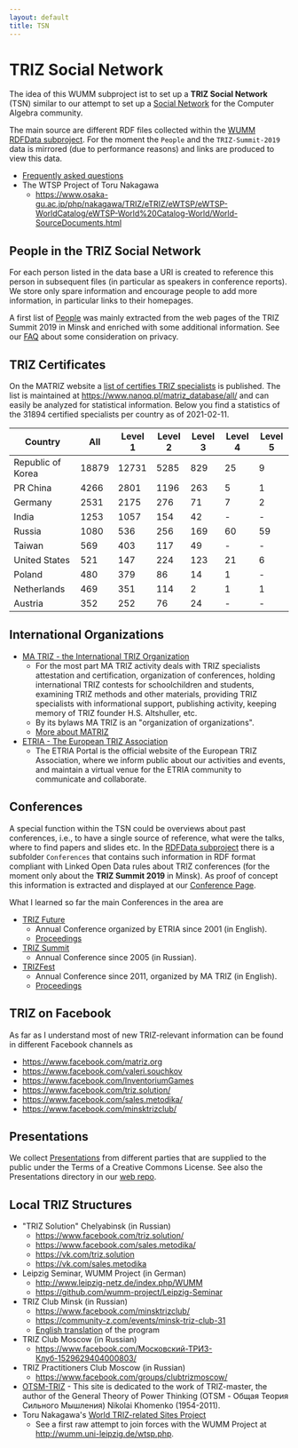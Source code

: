 ```yaml
---
layout: default
title: TSN
---
```


# TRIZ Social Network

The idea of this WUMM subproject ist to set up a **TRIZ Social Network** (TSN)
similar to our attempt to set up a [Social
Network](https://symbolicdata.github.io/CASN) for the Computer Algebra
community.

The main source are different RDF files collected within the [WUMM RDFData
subproject](https://github.com/wumm-project/RDFData).  For the moment the
`People` and the `TRIZ-Summit-2019` data is mirrored (due to performance
reasons) and links are produced to view this data. 

* [Frequently asked questions](TSN-QA "wikilink")
* The WTSP Project of Toru Nakagawa
  * <https://www.osaka-gu.ac.jp/php/nakagawa/TRIZ/eTRIZ/eWTSP/eWTSP-WorldCatalog/eWTSP-World%20Catalog-World/World-SourceDocuments.html>

## People in the TRIZ Social Network

For each person listed in the data base a URI is created to reference this
person in subsequent files (in particular as speakers in conference reports).
We store only spare information and encourage people to add more information,
in particular links to their homepages.

A first list of [People](http://wumm.uni-leipzig.de/people.php) was mainly
extracted from the web pages of the TRIZ Summit 2019 in Minsk and enriched
with some additional information. See our [FAQ](TSN-FAQ "wikilink") about some
consideration on privacy.

## TRIZ Certificates

On the MATRIZ website a [list of certifies TRIZ
specialists](https://matriz.org/matriz-offices/council-on-expertise-and-methodology-cem/certification/lists-of-certified-triz-specialists/)
is published.  The list is maintained at
<https://www.nanoq.pl/matriz_database/all/> and can easily be analyzed for
statistical information.  Below you find a statistics of the 31894 certified
specialists per country as of 2021-02-11.

<table class="table table-striped">
<thead>
<tr><th> Country </th><th> All </th><th> Level 1 </th><th> Level 2 </th><th>
Level 3 </th><th> Level 4 </th><th> Level 5 </th></tr>
</thead>
<tbody>
<tr><td> Republic of Korea </td><td> 18879 </td><td> 12731 </td><td> 5285
</td><td> 829 </td><td> 25 </td><td> 9 </td></tr>

<tr><td> PR China </td><td> 4266 </td><td> 2801 </td><td> 1196 </td><td> 263
</td><td> 5 </td><td> 1 </td></tr>

<tr><td> Germany </td><td> 2531 </td><td> 2175 </td><td> 276 </td><td> 71
</td><td> 7 </td><td> 2 </td></tr>

<tr><td> India </td><td> 1253 </td><td> 1057 </td><td> 154 </td><td> 42
</td><td> - </td><td> - </td></tr>

<tr><td> Russia </td><td> 1080 </td><td> 536 </td><td> 256 </td><td> 169
</td><td> 60 </td><td> 59 </td></tr>

<tr><td> Taiwan </td><td> 569 </td><td> 403 </td><td> 117 </td><td> 49
</td><td> - </td><td> - </td></tr>

<tr><td> United States </td><td> 521 </td><td> 147 </td><td> 224 </td><td> 123
</td><td> 21 </td><td> 6 </td></tr>

<tr><td> Poland </td><td> 480 </td><td> 379 </td><td> 86 </td><td> 14
</td><td> 1 </td><td> - </td></tr>

<tr><td> Netherlands </td><td> 469 </td><td> 351 </td><td> 114 </td><td> 2
</td><td> 1 </td><td> 1 </td></tr>

<tr><td> Austria </td><td> 352 </td><td> 252 </td><td> 76 </td><td> 24
</td><td> - </td><td> - </td></tr>
</tbody>
</table>

## International Organizations

* [MA TRIZ - the International TRIZ Organization](https://matriz.org/)
  * For the most part MA TRIZ activity deals with TRIZ specialists attestation
    and certification, organization of conferences, holding international TRIZ
    contests for schoolchildren and students, examining TRIZ methods and other
    materials, providing TRIZ specialists with informational support,
    publishing activity, keeping memory of TRIZ founder H.S. Altshuller, etc.
  * By its bylaws MA TRIZ is an "organization of organizations".
  * [More about MATRIZ](https://matriz.org/about-matriz/)
* [ETRIA - The European TRIZ Association](http://etria.eu/portal/)
  * The ETRIA Portal is the official website of the European TRIZ Association,
    where we inform public about our activities and events, and maintain a
    virtual venue for the ETRIA community to communicate and collaborate.

## Conferences

A special function within the TSN could be overviews about past conferences,
i.e., to have a single source of reference, what were the talks, where to find
papers and slides etc. In the [RDFData
subproject](https://github.com/wumm-project/RDFData) there is a subfolder
`Conferences` that contains such information in RDF format compliant with
Linked Open Data rules about TRIZ conferences (for the moment only about the
**TRIZ Summit 2019** in Minsk).  As proof of concept this information is
extracted and displayed at our [Conference
Page](http://wumm.uni-leipzig.de/conferences.php).

What I learned so far the main Conferences in the area are

* [TRIZ Future](http://etria.eu/portal/index.php/past-etria-conferences-mainmenu-67)
  - Annual Conference organized by ETRIA since 2001 (in English).
  - [Proceedings](http://etria.eu/portal/index.php/conference-papers-and-proceedings)
* [TRIZ Summit](http://triz-summit.ru/confer/)
  - Annual Conference since 2005 (in Russian).
* [TRIZFest](https://matriz.org)
  - Annual Conference since 2011, organized by MA TRIZ (in English).
  - [Proceedings](https://matriz.org/trizfest-proceedings/)

## TRIZ on Facebook

As far as I understand most of new TRIZ-relevant information can be found in
different Facebook channels as 
* <https://www.facebook.com/matriz.org>
* <https://www.facebook.com/valeri.souchkov>
* <https://www.facebook.com/InventoriumGames>
* <https://www.facebook.com/triz.solution/>
* <https://www.facebook.com/sales.metodika/>
* <https://www.facebook.com/minsktrizclub/>

## Presentations

We collect [Presentations](http://wumm.uni-leipzig.de/presentations.php) from
different parties that are supplied to the public under the Terms of a
Creative Commons License.  See also the Presentations directory in our [web
repo](https://github.com/wumm-project/web).

## Local TRIZ Structures 

* "TRIZ Solution" Chelyabinsk (in Russian)
  * <https://www.facebook.com/triz.solution/>
  * <https://www.facebook.com/sales.metodika/>
  * <https://vk.com/triz.solution>
  * <https://vk.com/sales.metodika>
* Leipzig Seminar, WUMM Project (in German)
  * <http://www.leipzig-netz.de/index.php/WUMM>
  * <https://github.com/wumm-project/Leipzig-Seminar>
* TRIZ Club Minsk (in Russian)
  * <https://www.facebook.com/minsktrizclub/>
  * <https://community-z.com/events/minsk-triz-club-31>
  * [English translation](TRIZ-Club-Minsk) of the program
* TRIZ Club Moscow (in Russian)
  * <https://www.facebook.com/Московский-ТРИЗ-Клуб-1529629404000803/>
* TRIZ Practitioners Club Moscow (in Russian)
  * <https://www.facebook.com/groups/clubtrizmoscow/>
* [OTSM-TRIZ](https://otsm-triz.org/) - This site is dedicated to the work of
  TRIZ-master, the author of the General Theory of Power Thinking (OTSM -
  Общая Теория Сильного Мышления) Nikolai Khomenko (1954-2011).
* Toru Nakagawa's [World TRIZ-related Sites Project](https://www.osaka-gu.ac.jp/php/nakagawa/TRIZ/eTRIZ/eWTSP/eWTSP-A1-Policies.html)
  * See a first raw attempt to join forces with the WUMM Project at
    <http://wumm.uni-leipzig.de/wtsp.php>.

